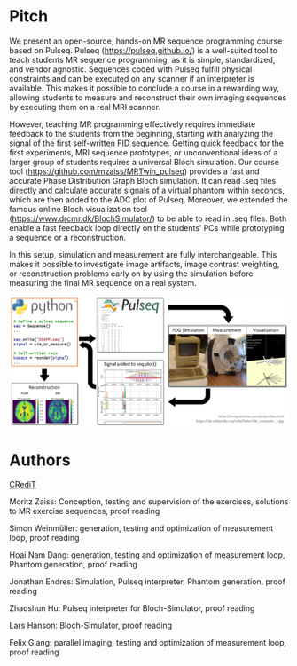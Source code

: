 # Pitch

We present an open-source, hands-on MR sequence programming course based on Pulseq. Pulseq (https://pulseq.github.io/) is a well-suited tool to teach students MR sequence programming, as it is simple, standardized, and vendor agnostic. Sequences coded with Pulseq fulfill physical constraints and can be executed on any scanner if an interpreter is available. This makes it possible to conclude a course in a rewarding way, allowing students to measure and reconstruct their own imaging sequences by executing them on a real MRI scanner.

However, teaching MR programming effectively requires immediate feedback to the students from the beginning, starting with analyzing the signal of the first self-written FID sequence. Getting quick feedback for the first experiments, MRI sequence prototypes, or unconventional ideas of a larger group of students requires a universal Bloch simulation. Our course tool (https://github.com/mzaiss/MRTwin_pulseq) provides a fast and accurate Phase Distribution Graph Bloch simulation. It can read .seq files directly and calculate accurate signals of a virtual phantom within seconds, which are then added to the ADC plot of Pulseq. Moreover, we extended the famous online Bloch visualization tool (https://www.drcmr.dk/BlochSimulator/) to be able to read in .seq files. Both enable a fast feedback loop directly on the students’ PCs while prototyping a sequence or a reconstruction.

In this setup, simulation and measurement are fully interchangeable. This makes it possible to investigate image artifacts, image contrast weighting, or reconstruction problems early on by using the simulation before measuring the final MR sequence on a real system.

![FIG1](Figure1.png)

# Authors

[CRediT](https://www.elsevier.com/authors/policies-and-guidelines/credit-author-statement)

Moritz Zaiss: Conception, testing and supervision of the exercises, solutions to MR exercise sequences, proof reading

Simon Weinmüller: generation, testing and optimization of measurement loop, proof reading

Hoai Nam Dang: generation, testing and optimization of measurement loop, Phantom generation, proof reading

Jonathan Endres: Simulation, Pulseq interpreter, Phantom generation, proof reading

Zhaoshun Hu: Pulseq interpreter for Bloch-Simulator, proof reading

Lars Hanson: Bloch-Simulator, proof reading

Felix Glang: parallel imaging, testing and optimization of measurement loop, proof reading
